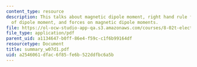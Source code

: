 ```yaml
---
content_type: resource
description: This talks about magnetic dipole moment, right hand rule for direction
  of dipole moment, and forces on magnetic dipole moments.
file: https://ol-ocw-studio-app-qa.s3.amazonaws.com/courses/8-02t-electricity-and-magnetism-spring-2005/a2546061dfac6f85fe6b522ddfbc6a5b_summary_w07d1.pdf
file_type: application/pdf
parent_uid: a1134647-b0ff-86e4-f59c-c1f6b99164df
resourcetype: Document
title: summary_w07d1.pdf
uid: a2546061-dfac-6f85-fe6b-522ddfbc6a5b
---
```

